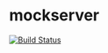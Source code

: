 mockserver
==========
[![Build Status](https://travis-ci.org/whwei/mockserver.svg?branch=master)](https://travis-ci.org/whwei/mockserver)